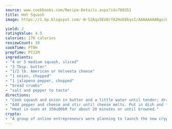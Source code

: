 ```yaml
---
source: www.cookbooks.com/Recipe-Details.aspx?id=769351
title: Hot Squash
image: https://1.bp.blogspot.com/-W-S2Aqx5EU0/YA2HxE8kqsI/AAAAAAAABgo/LNxJ2X_rvYgPNsplYMgQNjuwxaZ0e3pQQCLcBGAsYHQ/s320/17.png

yield: 2
ratingValue: 4.5
calories: 176 calories
reviewCount: 39
cookTime: PT0H
prepTime: PT22M
ingredients:
- "4 or 5 medium squash, sliced"
- "3 Tbsp. butter"
- "1/2 lb. American or Velveeta cheese"
- "1 onion, chopped"
- "1 jalapeno pepper, chopped"
- "bread crumbs"
- "salt and pepper to taste"
directions:
- "Cook squash and onion in butter and a little water until tender; drain."
- "Add pepper and cheese and stir until cheese melts. Put in dish and top with bread crumbs."
- "Heat in oven at 350u00b0 for about 20 minutes or until browned."
crypto:
- "A group of online entrepreneurs were planning to launch the new cryptocurrency on Thursday."
---
```

